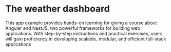 # The weather dashboard

This app example provides hands-on learning for giving a course about Angular and NestJS, two powerful frameworks for building web applications. With step-by-step instructions and practical exercises, users will gain proficiency in developing scalable, modular, and efficient full-stack applications
